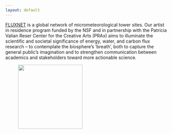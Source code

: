 ```yaml
---
layout: default
---
```


<a href = "https://fluxnet.org/">FLUXNET</a> is a global network of micrometeorological tower sites. Our artist in residence program funded by the NSF and in partnership with the Patricia Valian Reser Center for the Creative Arts (PRAx) aims to illuminate the scientific and societal significance of energy, water, and carbon flux research – to contemplate the biosphere’s ‘breath’, both to capture the general public’s imagination and to strengthen communication between academics and stakeholders toward more actionable science.


<figure>
  <img src="https://fluxnetair.github.io/images/logos.png" class="center" height="200">
</figure>
